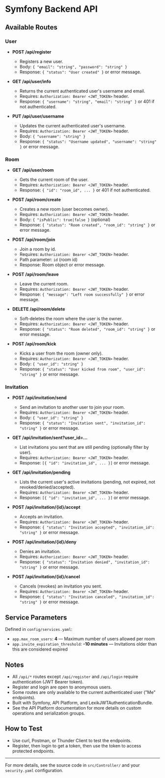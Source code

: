 # Symfony Backend API

## Available Routes

### User

- **POST /api/register**
  - Registers a new user.
  - Body: `{ "email": "string", "password": "string" }`
  - Response: `{ "status": "User created" }` or error message.

- **GET /api/user/info**
  - Returns the current authenticated user's username and email.
  - Requires: `Authorization: Bearer <JWT_TOKEN>` header.
  - Response: `{ "username": "string", "email": "string" }` or 401 if not authenticated.

- **PUT /api/user/username**
  - Updates the current authenticated user's username.
  - Requires: `Authorization: Bearer <JWT_TOKEN>` header.
  - Body: `{ "username": "string" }`
  - Response: `{ "status": "Username updated", "username": "string" }` or error message.

### Room

- **GET /api/user/room**
  - Gets the current room of the user.
  - Requires: `Authorization: Bearer <JWT_TOKEN>` header.
  - Response: `{ "id": "room_id", ... }` or 401 if not authenticated.

- **POST /api/room/create**
  - Creates a new room (user becomes owner).
  - Requires: `Authorization: Bearer <JWT_TOKEN>` header.
  - Body: `{ "isPublic": true|false }` (optional)
  - Response: `{ "status": "Room created", "room_id": "string" }` or error message.

- **POST /api/room/join**
  - Join a room by id.
  - Requires: `Authorization: Bearer <JWT_TOKEN>` header.
  - Path parameter: `id` (room id)
  - Response: Room object or error message.

- **POST /api/room/leave**
  - Leave the current room.
  - Requires: `Authorization: Bearer <JWT_TOKEN>` header.
  - Response: `{ "message": "Left room successfully" }` or error message.

- **DELETE /api/room/delete**
  - Soft-deletes the room where the user is the owner.
  - Requires: `Authorization: Bearer <JWT_TOKEN>` header.
  - Response: `{ "status": "Room deleted", "room_id": "string" }` or error message.

- **POST /api/room/kick**
  - Kicks a user from the room (owner only).
  - Requires: `Authorization: Bearer <JWT_TOKEN>` header.
  - Body: `{ "user_id": "string" }`
  - Response: `{ "status": "User kicked from room", "user_id": "string" }` or error message.

### Invitation

- **POST /api/invitation/send**
  - Send an invitation to another user to join your room.
  - Requires: `Authorization: Bearer <JWT_TOKEN>` header.
  - Body: `{ "user_id": "string" }`
  - Response: `{ "status": "Invitation sent", "invitation_id": "string" }` or error message.

- **GET /api/invitation/sent?user_id=...**
  - List invitations you sent that are still pending (optionally filter by user).
  - Requires: `Authorization: Bearer <JWT_TOKEN>` header.
  - Response: `[{ "id": "invitation_id", ... }]` or error message.

- **GET /api/invitation/pending**
  - Lists the current user's active invitations (pending, not expired, not revoked/denied/accepted).
  - Requires: `Authorization: Bearer <JWT_TOKEN>` header.
  - Response: `[{ "id": "invitation_id", ... }]` or error message.

- **POST /api/invitation/{id}/accept**
  - Accepts an invitation.
  - Requires: `Authorization: Bearer <JWT_TOKEN>` header.
  - Response: `{ "status": "Invitation accepted", "invitation_id": "string" }` or error message.

- **POST /api/invitation/{id}/deny**
  - Denies an invitation.
  - Requires: `Authorization: Bearer <JWT_TOKEN>` header.
  - Response: `{ "status": "Invitation denied", "invitation_id": "string" }` or error message.

- **POST /api/invitation/{id}/cancel**
  - Cancels (revokes) an invitation you sent.
  - Requires: `Authorization: Bearer <JWT_TOKEN>` header.
  - Response: `{ "status": "Invitation canceled", "invitation_id": "string" }` or error message.

## Service Parameters

Defined in `config/services.yaml`:

- `app.max_room_users`: **4** — Maximum number of users allowed per room
- `app.invite_expiration_threshold`: **-10 minutes** — Invitations older than this are considered expired

## Notes
- All `/api/*` routes except `/api/register` and `/api/login` require authentication (JWT Bearer token).
- Register and login are open to anonymous users.
- Some routes are only available to the current authenticated user ("Me" endpoints).
- Built with Symfony, API Platform, and LexikJWTAuthenticationBundle.
- See the API Platform documentation for more details on custom operations and serialization groups.

## How to Test
- Use curl, Postman, or Thunder Client to test the endpoints.
- Register, then login to get a token, then use the token to access protected endpoints.

---

For more details, see the source code in `src/Controller/` and your `security.yaml` configuration.
